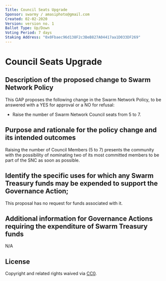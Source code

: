 ```yaml
---
Title: Council Seats Upgrade 
Sponsor: swarmy / amasiphoto@gmail.com
Created: 02-02-2020
Version: version no. 1
Ballot Type: Up/Down 
Voting Period: 7 days
Staking Address: "0x0Fbaec96d138F2c3BeB827A04417aa1D033DF269"
---
```


# Council Seats Upgrade

## Description of the proposed change to Swarm Network Policy

This GAP proposes the following change in the Swarm Network Policy, to be answered with a YES for approval or a NO for refusal:

- Raise the number of Swarm Network Council seats from 5 to 7. 


## Purpose and rationale for the policy change and its intended outcomes

Raising the number of Council Members (5 to 7) presents the community with the possibility of nominating two of its most committed members to be part of the SNC as soon as possible.

## Identify the specific uses for which any Swarm Treasury funds may be expended to support the Governance Action;

This proposal has no request for funds associated with it.

## Additional information for Governance Actions requiring the expenditure of Swarm Treasury funds

N/A

## License
Copyright and related rights waived via [CC0](https://creativecommons.org/publicdomain/zero/1.0/).
